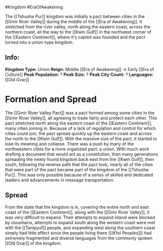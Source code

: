 #Kingdom #EraOfAwakening 

The [[Tshusha Pur]] kingdom was initially a pact between cities in the [[Gmir River Valley]] during the middle of the [[Era of Awakening]]. It stretched from the river valley, north along the eastern coast, across the northern coast, all the way to the [[Kwin Gulf]] in the northwest corner of the [[Eastern Continent]], where it's capitol was founded and the pact turned into a union-type kingdom. 

## Info:

**Kingdom Type:** Union
**Reign:** Middle [[Era of Awakening]] -> Early [[Era of Culture]]
**Peak Population:** ?
**Peak Size:** ?
**Peak City Count:** ?
**Languages:** [[Old Gvar]]

# Formation and Spread

The [[Gmir River Valley Pact]] was a pact formed among some cities in the [[Gmir River Valley]], all agreeing to trade fairly and protect each other. This pact stretched north along the eastern coast of the [[Eastern Continent]], many cities joining in. Because of a lack of regulation and control for which cities could join, the pact spread quickly up the eastern coast and across the north to the [[Kwin Gulf]]. With the massive size of the pact, it started to lose its meaning and collapse. There was a push by many of the northwestern cities for a more organized pact: a union. With much work drafting a document that would act as a constitution, then many generations spreading the newly found kingdom back east from the [[Kwin Gulf]], then south, following the reverse path that the pact took, nearly all of the cities that were part of the pact became part of the kingdom of the [[Tshusha Pur]]. This was only possible because of a series of skilled and dedicated leaders and advancements in message transportation.

## Spread

From the state that the kingdom is in, covering the entire north and east coast of the [[Eastern Continent]], along with the [[Gmir River Valley]], it was very difficult to expand. Their attempts to expand inland were blocked by mountains, attempts to expand south along the western coast were met with the [[Tanipyuf]] people, and expanding west along the southern coast simply had little effect since the people living there ([[Kfol Peoples]]) had extremely fragmented and diverse languages from the commonly spoken [[Old Gvar]] of the kingdom.